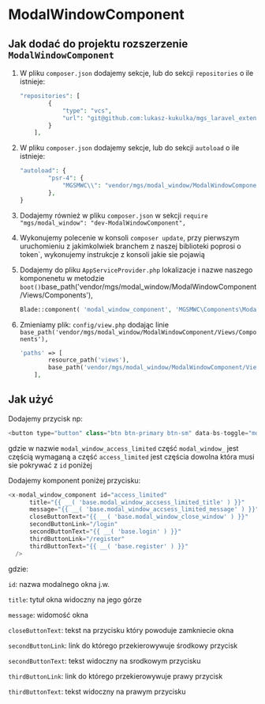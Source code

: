 # ModalWindowComponent

## Jak dodać do projektu rozszerzenie `ModalWindowComponent`

1. W pliku `composer.json` dodajemy sekcje, lub do sekcji `repositories` o ile istnieje:
    
    ```php
    "repositories": [
            {
                "type": "vcs",
                "url": "git@github.com:lukasz-kukulka/mgs_laravel_extensions.git"
            }
        ],
    ```
    
2. W pliku `composer.json` dodajemy sekcje, lub do sekcji `autoload` o ile istnieje:
    
    ```php
    "autoload": {
            "psr-4": {
                "MGSMWC\\": "vendor/mgs/modal_window/ModalWindowComponent"
            },
    }
    ```
    
3. Dodajemy również w pliku `composer.json` w sekcji `require`
 `"mgs/modal_window": "dev-ModalWindowComponent",`
4. Wykonujemy polecenie w konsoli `composer update`, przy pierwszym uruchomieniu z jakimkolwiek branchem z naszej biblioteki poprosi o token`, wykonujemy instrukcje z konsoli jakie sie pojawią
5. Dodajemy do pliku `AppServiceProvider.php` lokalizacje i nazwe naszego komponenetu w metodzie `boot()`base_path('vendor/mgs/modal_window/ModalWindowComponent/Views/Components'),
    
    ```php
    Blade::component( 'modal_window_component', 'MGSMWC\Components\ModalWindowComponent');
    ```
    
6. Zmieniamy plik: `config/view.php`
dodając linie `base_path('vendor/mgs/modal_window/ModalWindowComponent/Views/Components'),`
    
    ```php
    'paths' => [
            resource_path('views'),
            base_path('vendor/mgs/modal_window/ModalWindowComponent/Views/Components'),
        ],
    
    ```
    

## Jak użyć

Dodajemy przycisk np:

```php
<button type="button" class="btn btn-primary btn-sm" data-bs-toggle="modal" data-bs-target="#modal_window_access_limited" id="show_contact">{{ __( 'base.show' ) }}</button>
```

gdzie w nazwie `modal_window_access_limited` część `modal_window_` jest częścią wymaganą a część `access_limited` jest częścia dowolna która musi sie pokrywać z `id` poniżej

Dodajemy komponent poniżej przycisku:

```php
<x-modal_window_component id="access_limited"
	  title="{{ __( 'base.modal_window_accsess_limited_title' ) }}"
	  message="{{ __( 'base.modal_window_accsess_limited_message' ) }}"
	  closeButtonText="{{ __( 'base.modal_window_close_window' ) }}"
	  secondButtonLink="/login"
	  secondButtonText="{{ __( 'base.login' ) }}"
	  thirdButtonLink="/register"
	  thirdButtonText="{{ __( 'base.register' ) }}"
  />
```

gdzie:

`id`: nazwa modalnego okna j.w.

`title`: tytuł okna widoczny na jego górze

`message`: widomość okna

`closeButtonText`: tekst na przycisku który powoduje zamkniecie okna

`secondButtonLink`: link do którego przekierowywuje środkowy przycisk

`secondButtonText`: tekst widoczny na srodkowym przycisku

`thirdButtonLink`: link do którego przekierowywuje prawy przycisk

`thirdButtonText`: tekst widoczny na prawym przycisku
